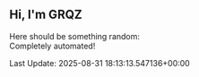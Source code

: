 ## Hi, I'm GRQZ
Here should be something random:  
Completely automated!

Last Update: 2025-08-31 18:13:13.547136+00:00
